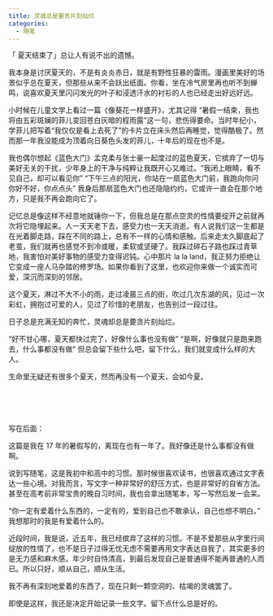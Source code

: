 ```yaml
---
title: 灵魂总是要贪片刻灿烂
categories: 
  - 随笔
---
```


「 夏天结束了」总让人有说不出的遗憾。
      
我本身是讨厌夏天的，不是有炎炎赤日，就是有野性狂暴的雷雨。漫画里美好的场景似乎总在夏天，但那些从来不会跃出纸面。你看，坐在冷气房里再也听不到蝉鸣，说喜欢夏天里闪闪发光的叶子和浸透汗水的衬衫的人也已经走出好远好远。
      
小时候在儿童文学上看过一篇《像葵花一样盛开》，尤其记得 “暑假一结束，我也将由五彩斑斓的菲儿变回苍白灰暗的程雨露”这一句，悲伤得要命。当时年纪小，学菲儿把写着“我仅仅是看上去死了”的卡片立在床头然后再睡觉，觉得酷极了。然而那一年我没能成为顶着向日葵色头发的菲儿，十年后的现在也不是。

我也偶尔想起《蓝色大门》孟克柔与张士豪一起度过的蓝色夏天，它摈弃了一切与美好无关的干扰，少年身上的干净与纯粹让我既开心又难过。“我闭上眼睛，看不见自己，却可以看见你” “下午三点的阳光，你站在一扇蓝色大门前，我跑向你问你好不好，你点点头” 我身后那扇蓝色大门也还隐隐约约，它或许一直会在那个地方，只是我不再会跑向它了。

记忆总是像这样不经意地就锤你一下，但我总是在那点空灵的性情要绽开之前就再次将它隐埋起来。人一天天老下去，感受力也一天天消逝。有人说我们这一生都是在光着脚走路，踩在不同的路上，总有不一样的心情和感触。后来走太久脚底起了老茧，我们就再也感觉不到冷或暖，柔软或坚硬了。我踩过碎石子路也踩过青草地，我害怕对美好事物的感受力变得迟钝。心中那片 la la land，我正努力拒绝让它变成一座人马杂踏的修罗场。如果你看到了这里，也欢迎你来做一个诚实而可爱，深沉而深刻的邻居。
    
这个夏天，淋过不大不小的雨，走过凌晨三点的街，吹过几次东湖的风，见过一次彩虹，拥抱过可爱的人，见过了珍惜的老朋友，也告别过一段过往。

日子总是充满无知的奔忙，灵魂却总是要贪片刻灿烂。

“好不甘心哪，夏天都快过完了，好像什么事也没有做” “是啊，好像就只是跑来跑去，什么事都没有做”  但总会留下些什么吧，留下什么，我们就变成什么样的大人。
     
生命里无疑还有很多个夏天，然而再没有一个夏天，会如今夏。<br/><br/><br/><br/><br/>



写在后面：

这篇是我在 17 年的暑假写的，离现在也有一年了。我好像还是什么事都没有做啊。

说到写随笔，这是我初中和高中的习惯。那时候很喜欢读书，也很喜欢通过文字表达一些心境。对我而言，写文字一种非常好的舒压方式，也是非常好的自省方法。甚至在高考前非常宝贵的晚自习时间，我也会拿出随笔本，写一写然后发一会呆。

“你一定有爱着什么东西的，一定有的，爱到自己也不敢承认，自己也想不明白。” 我想那时的我是有爱着什么的。

近段时间，我是说，近五年，我已经摈弃了这样的习惯。不是不爱那些从字里行间绽放的性情了，也不是日子过得无忧无虑不需要再用文字表达自我了，其实更多的是无力感和麻木感。年少时自恃清高，到最后发现自己是普通得不能再普通的人而已。所以只好，顺从自己，顺从生活。

我不再有深刻地爱着的东西了，现在只剩一颗空洞的、枯竭的灵魂罢了。

即使是这样，我还是决定开始记录一些文字。留下点什么总是好的。